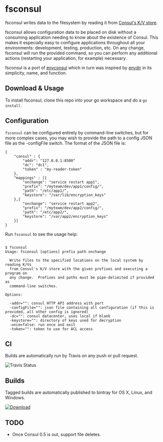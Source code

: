 # fsconsul

fsconsul writes data to the filesystem by reading it from [Consul's K/V store](http://www.consul.io).

fsconsul allows configuration data to be placed on disk without a consuming application
needing to know about the existence of Consul. This makes it especially easy to configure
applications throughout all your environments: development, testing, production, etc.  On
any change, fsconsul will run the provided command, so you can perform any additional actions
(restarting your application, for example) necessary.

fsconsul is a port of [envconsul](https://github.com/hashicorp/envconsul) which in turn was inspired by [envdir](http://cr.yp.to/daemontools/envdir.html)
in its simplicity, name, and function.

## Download & Usage

To install fsconsul, clone this repo into your go workspace and do a `go install`.

## Configuration

`fsconsul` can be configured entirely by command-line switches, but for more complex cases, you may wish to provide the path to a config JSON file as the -configFile switch.  The format of the JSON file is:

```
{
	"consul" : {
		"addr": "127.0.0.1:8500"
		"dc": "dc1",
		"token" : "my-reader-token"
	},
	"mappings" : [{
		"onchange": "service restart app1",
		"prefix": "/myteam/dev/app1/config/",
		"path": "/etc/app1/",
		"keystore": "/var/lib/encryption_keys"
	},{
		"onchange": "service restart app2",
		"prefix": "/myteam/dev/app2/config/",
		"path": "/etc/app2/",
		"keystore": "/var/app2/encryption_keys"
	}]
}

``` 

Run `fsconsul` to see the usage help:

```

$ fsconsul
Usage: fsconsul [options] prefix path onchange

  Write files to the specified locations on the local system by reading K/Vs
  from Consul's K/V store with the given prefixes and executing a program on
  any change.  Prefixes and paths must be pipe-delimited if provided as
  command-line switches.

Options:

  -addr="": consul HTTP API address with port
  -configFile="": json file containing all configuration (if this is provided, all other config is ignored)
  -dc="": consul datacenter, uses local if blank
  -keystore="": directory of keys used for decryption
  -once=false: run once and exit
  -token="": token to use for ACL access
```

## CI

Builds are automatically run by Travis on any push or pull request.

![Travis Status](https://travis-ci.org/Cimpress-MCP/fsconsul.svg?branch=master)

## Builds

Tagged builds are automatically published to bintray for OS X, Linux, and Windows.

[ ![Download](https://api.bintray.com/packages/cimpress-mcp/Go/fsconsul/images/download.svg) ](https://bintray.com/cimpress-mcp/Go/fsconsul/_latestVersion#files)

## TODO

* Once Consul 0.5 is out, support file deletes.
